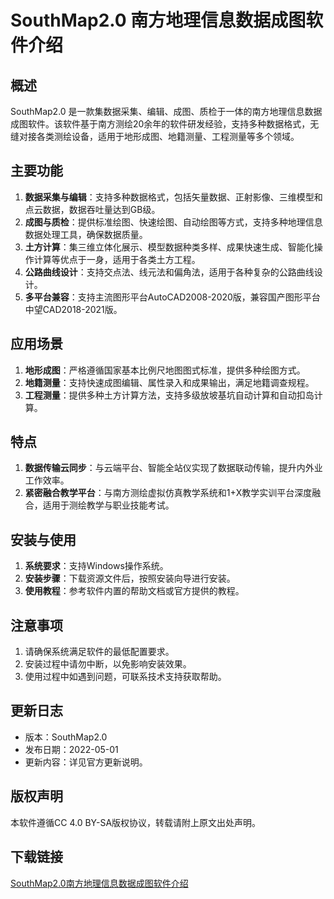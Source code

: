 # SouthMap2.0 南方地理信息数据成图软件介绍

## 概述
SouthMap2.0 是一款集数据采集、编辑、成图、质检于一体的南方地理信息数据成图软件。该软件基于南方测绘20余年的软件研发经验，支持多种数据格式，无缝对接各类测绘设备，适用于地形成图、地籍测量、工程测量等多个领域。

## 主要功能
1. **数据采集与编辑**：支持多种数据格式，包括矢量数据、正射影像、三维模型和点云数据，数据吞吐量达到GB级。
2. **成图与质检**：提供标准绘图、快速绘图、自动绘图等方式，支持多种地理信息数据处理工具，确保数据质量。
3. **土方计算**：集三维立体化展示、模型数据种类多样、成果快速生成、智能化操作计算等优点于一身，适用于各类土方工程。
4. **公路曲线设计**：支持交点法、线元法和偏角法，适用于各种复杂的公路曲线设计。
5. **多平台兼容**：支持主流图形平台AutoCAD2008-2020版，兼容国产图形平台中望CAD2018-2021版。

## 应用场景
1. **地形成图**：严格遵循国家基本比例尺地图图式标准，提供多种绘图方式。
2. **地籍测量**：支持快速成图编辑、属性录入和成果输出，满足地籍调查规程。
3. **工程测量**：提供多种土方计算方法，支持多级放坡基坑自动计算和自动扣岛计算。

## 特点
1. **数据传输云同步**：与云端平台、智能全站仪实现了数据联动传输，提升内外业工作效率。
2. **紧密融合教学平台**：与南方测绘虚拟仿真教学系统和1+X教学实训平台深度融合，适用于测绘教学与职业技能考试。

## 安装与使用
1. **系统要求**：支持Windows操作系统。
2. **安装步骤**：下载资源文件后，按照安装向导进行安装。
3. **使用教程**：参考软件内置的帮助文档或官方提供的教程。

## 注意事项
1. 请确保系统满足软件的最低配置要求。
2. 安装过程中请勿中断，以免影响安装效果。
3. 使用过程中如遇到问题，可联系技术支持获取帮助。

## 更新日志
- 版本：SouthMap2.0
- 发布日期：2022-05-01
- 更新内容：详见官方更新说明。

## 版权声明
本软件遵循CC 4.0 BY-SA版权协议，转载请附上原文出处声明。

## 下载链接

[SouthMap2.0南方地理信息数据成图软件介绍](https://pan.quark.cn/s/e354f6e6c9c1)
